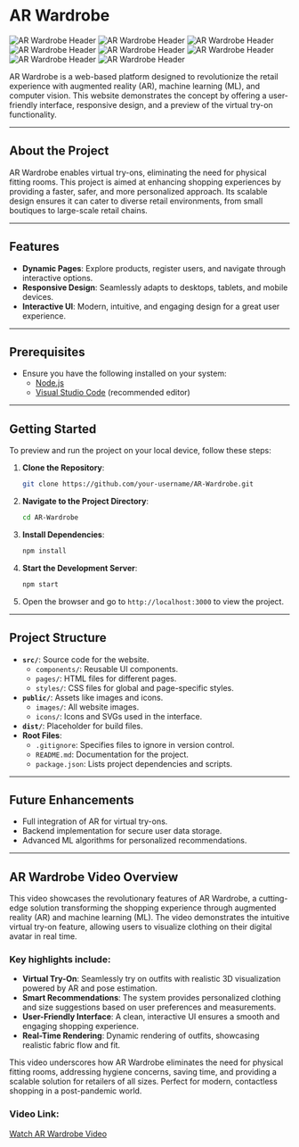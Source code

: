 # AR Wardrobe

![AR Wardrobe Header](assets/Sample-Image1.png)
![AR Wardrobe Header](assets/Sample-Image2.png)
![AR Wardrobe Header](assets/Sample-Image3.png)
![AR Wardrobe Header](assets/Sample-Image4.png)
![AR Wardrobe Header](assets/Sample-Image5.png)
![AR Wardrobe Header](assets/Sample-Image6.png)
![AR Wardrobe Header](assets/Sample-Image7.png)
![AR Wardrobe Header](assets/Sample-Image8.png)

AR Wardrobe is a web-based platform designed to revolutionize the retail experience with augmented reality (AR), machine learning (ML), and computer vision. This website demonstrates the concept by offering a user-friendly interface, responsive design, and a preview of the virtual try-on functionality.

---

## **About the Project**

AR Wardrobe enables virtual try-ons, eliminating the need for physical fitting rooms. This project is aimed at enhancing shopping experiences by providing a faster, safer, and more personalized approach. Its scalable design ensures it can cater to diverse retail environments, from small boutiques to large-scale retail chains.

---

## **Features**

- **Dynamic Pages**: Explore products, register users, and navigate through interactive options.
- **Responsive Design**: Seamlessly adapts to desktops, tablets, and mobile devices.
- **Interactive UI**: Modern, intuitive, and engaging design for a great user experience.

---

## **Prerequisites**

- Ensure you have the following installed on your system:
  - <a href="https://nodejs.org/en/download/">Node.js</a>
  - <a href="https://code.visualstudio.com/download">Visual Studio Code</a> (recommended editor)

---

## **Getting Started**

To preview and run the project on your local device, follow these steps:

1. **Clone the Repository**:
   ```bash
   git clone https://github.com/your-username/AR-Wardrobe.git
   ```
2. **Navigate to the Project Directory**:
   ```bash
   cd AR-Wardrobe
   ```
3. **Install Dependencies**:
   ```bash
   npm install
   ```
4. **Start the Development Server**:
   ```bash
   npm start
   ```
5. Open the browser and go to `http://localhost:3000` to view the project.

---

## **Project Structure**

- **`src/`**: Source code for the website.
  - `components/`: Reusable UI components.
  - `pages/`: HTML files for different pages.
  - `styles/`: CSS files for global and page-specific styles.
- **`public/`**: Assets like images and icons.
  - `images/`: All website images.
  - `icons/`: Icons and SVGs used in the interface.
- **`dist/`**: Placeholder for build files.
- **Root Files**:
  - `.gitignore`: Specifies files to ignore in version control.
  - `README.md`: Documentation for the project.
  - `package.json`: Lists project dependencies and scripts.

---

## **Future Enhancements**

- Full integration of AR for virtual try-ons.
- Backend implementation for secure user data storage.
- Advanced ML algorithms for personalized recommendations.

---

## AR Wardrobe Video Overview

This video showcases the revolutionary features of AR Wardrobe, a cutting-edge solution transforming the shopping experience through augmented reality (AR) and machine learning (ML). The video demonstrates the intuitive virtual try-on feature, allowing users to visualize clothing on their digital avatar in real time.

### Key highlights include:

- **Virtual Try-On**: Seamlessly try on outfits with realistic 3D visualization powered by AR and pose estimation.
- **Smart Recommendations**: The system provides personalized clothing and size suggestions based on user preferences and measurements.
- **User-Friendly Interface**: A clean, interactive UI ensures a smooth and engaging shopping experience.
- **Real-Time Rendering**: Dynamic rendering of outfits, showcasing realistic fabric flow and fit.

This video underscores how AR Wardrobe eliminates the need for physical fitting rooms, addressing hygiene concerns, saving time, and providing a scalable solution for retailers of all sizes. Perfect for modern, contactless shopping in a post-pandemic world.

### Video Link:

[Watch AR Wardrobe Video](./AR%20Wardrobe.mp4)
